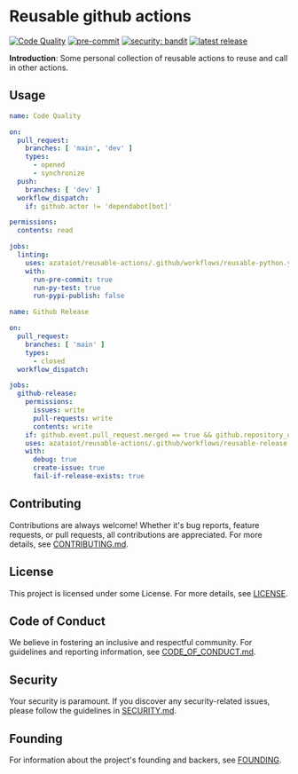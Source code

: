 # Reusable github actions

[![Code Quality](https://github.com/azataiot/python-project-template/actions/workflows/code-quality.yml/badge.svg)](https://github.com/azataiot/python-project-template/actions/workflows/code-quality.yml)
[![pre-commit](https://img.shields.io/badge/pre--commit-enabled-brightgreen?logo=pre-commit)](https://github.com/pre-commit/pre-commit)
[![security: bandit](https://img.shields.io/badge/security-bandit-yellow.svg)](https://github.com/PyCQA/bandit)
[![latest release](https://img.shields.io/github/v/release/azataiot/reusable-actions)](https://github.com/azataiot/reusable-actions/releases)

**Introduction**: Some personal collection of reusable actions to reuse and call in other actions.

## Usage

```yml
name: Code Quality

on:
  pull_request:
    branches: [ 'main', 'dev' ]
    types:
      - opened
      - synchronize
  push:
    branches: [ 'dev' ]
  workflow_dispatch:
    if: github.actor != 'dependabot[bot]'

permissions:
  contents: read

jobs:
  linting:
    uses: azataiot/reusable-actions/.github/workflows/reusable-python.yaml@dev
    with:
      run-pre-commit: true
      run-py-test: true
      run-pypi-publish: false

```

```yml
name: Github Release

on:
  pull_request:
    branches: [ 'main' ]
    types:
      - closed
  workflow_dispatch:

jobs:
  github-release:
    permissions:
      issues: write
      pull-requests: write
      contents: write
    if: github.event.pull_request.merged == true && github.repository_owner == 'azataiot'
    uses: azataiot/reusable-actions/.github/workflows/reusable-release.yaml@dev
    with:
      debug: true
      create-issue: true
      fail-if-release-exists: true

```





## Contributing

Contributions are always welcome! Whether it's bug reports, feature requests, or pull requests, all contributions are
appreciated. For more details, see [CONTRIBUTING.md](CONTRIBUTING.md).

## License

This project is licensed under some License. For more details, see [LICENSE](LICENSE.md).

## Code of Conduct

We believe in fostering an inclusive and respectful community. For guidelines and reporting information,
see [CODE_OF_CONDUCT.md](CODE_OF_CONDUCT.md).

## Security

Your security is paramount. If you discover any security-related issues, please follow the guidelines
in [SECURITY.md](SECURITY.md).

## Founding

For information about the project's founding and backers, see [FOUNDING](https://github.com/sponsors/azataiot).
